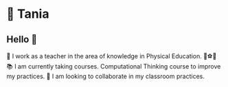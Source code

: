 # 📌 Tania
## Hello 👋



🏢 I work as a teacher in the area of ​​knowledge in Physical Education. 🎾⚽🚵
📚 I am currently taking courses. Computational Thinking course to improve my practices.
📓 I am looking to collaborate in my classroom practices. 
